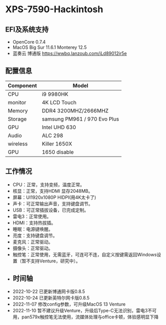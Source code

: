 # XPS-7590-Hackintosh
## EFI及系统支持
- OpenCore 0.7.4
- MacOS Big Sur 11.6.1 Monterey 12.5
- 蓝奏云 博通版 https://wwbq.lanzoub.com/iLd89012ir5e
## 配置信息
| Component  | Model |
| ------------- | ------------- |
| CPU  | i9 9980HK  |
| monitor | 4K LCD Touch |
| Memory |  DDR4 3200MHZ/2666MHZ |
| Storage | samsung PM961 / 970 Evo Plus |
| GPU | Intel UHD 630 |
| Audio | ALC 298 |
| wireless | Killer 1650X |
| GPU | 1650 disable|
## 工作情况
- CPU：正常，支持变频，温度正常。
- 核显：正常，支持HDMI 显存2048MB。
- 屏幕：UI1920x1080P HIDPI(用4K太卡了)
- 声卡：可正常输出声音，支持键盘调节。
- USB：可正常插拔设备，已完成定制。
- 雷电3：正常使用。
- HDMI：支持热拔插。
- 睡眠：电源键唤醒。
- 亮度：支持键盘调节。
- 麦克风：正常驱动。
- 摄像头：正常驱动。
- 触控笔：正常使用，无需蓝牙，可连可不连，自定义按键需返回Windows设置（暂不支持Venture，研究中）。
- ## 时间轴
- 2022-10-22  已更新博通网卡版0.8.5
- 2022-10-24  已更新英特尔网卡版0.8.5
- 2022-11-07  修改config参数，可升级MacOS 13 Venture
- 2022-11-10  暂不建议升级Venture，升级后Type-C无法识别，雷电3不可用，pan579x触控笔无法使用，流媒体处理与office卡顿，体验感明显下降
